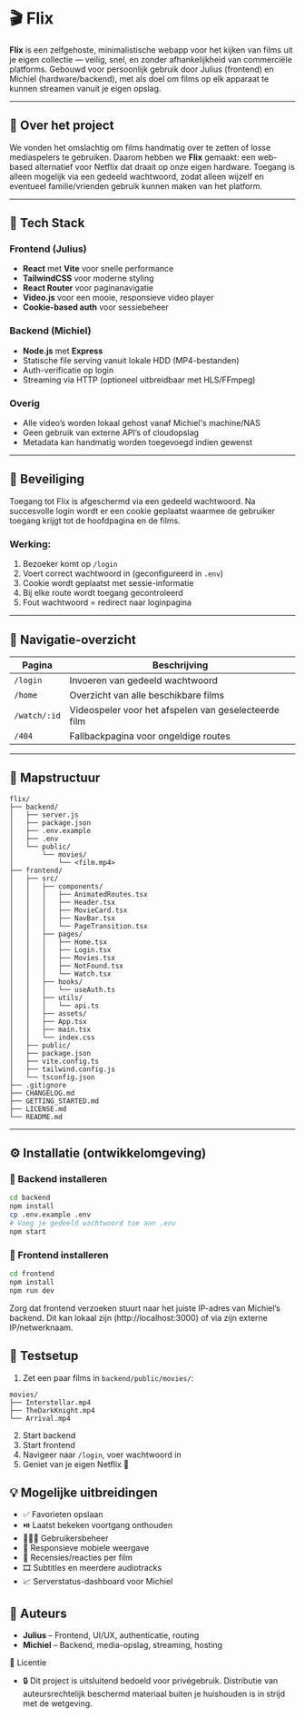 # 🎬 Flix

**Flix** is een zelfgehoste, minimalistische webapp voor het kijken van films uit je eigen collectie — veilig, snel, en zonder afhankelijkheid van commerciële platforms. Gebouwd voor persoonlijk gebruik door Julius (frontend) en Michiel (hardware/backend), met als doel om films op elk apparaat te kunnen streamen vanuit je eigen opslag.

---

## 🧠 Over het project

We vonden het omslachtig om films handmatig over te zetten of losse mediaspelers te gebruiken. Daarom hebben we **Flix** gemaakt: een web-based alternatief voor Netflix dat draait op onze eigen hardware. Toegang is alleen mogelijk via een gedeeld wachtwoord, zodat alleen wijzelf en eventueel familie/vrienden gebruik kunnen maken van het platform.

---

## 🧱 Tech Stack

### Frontend (Julius)
- **React** met **Vite** voor snelle performance
- **TailwindCSS** voor moderne styling
- **React Router** voor paginanavigatie
- **Video.js** voor een mooie, responsieve video player
- **Cookie-based auth** voor sessiebeheer

### Backend (Michiel)
- **Node.js** met **Express**
- Statische file serving vanuit lokale HDD (MP4-bestanden)
- Auth-verificatie op login
- Streaming via HTTP (optioneel uitbreidbaar met HLS/FFmpeg)

### Overig
- Alle video’s worden lokaal gehost vanaf Michiel's machine/NAS
- Geen gebruik van externe API’s of cloudopslag
- Metadata kan handmatig worden toegevoegd indien gewenst

---

## 🔐 Beveiliging

Toegang tot Flix is afgeschermd via een gedeeld wachtwoord. Na succesvolle login wordt er een cookie geplaatst waarmee de gebruiker toegang krijgt tot de hoofdpagina en de films.

### Werking:
1. Bezoeker komt op `/login`
2. Voert correct wachtwoord in (geconfigureerd in `.env`)
3. Cookie wordt geplaatst met sessie-informatie
4. Bij elke route wordt toegang gecontroleerd
5. Fout wachtwoord = redirect naar loginpagina

---

## 🧭 Navigatie-overzicht

| Pagina            | Beschrijving                                     |
|-------------------|--------------------------------------------------|
| `/login`          | Invoeren van gedeeld wachtwoord                  |
| `/home`           | Overzicht van alle beschikbare films             |
| `/watch/:id`      | Videospeler voor het afspelen van geselecteerde film |
| `/404`            | Fallbackpagina voor ongeldige routes             |

---

## 📁 Mapstructuur

```
flix/
├── backend/
│   ├── server.js
│   ├── package.json
│   ├── .env.example
│   ├── .env
│   └── public/
│       └── movies/
│           └── <film.mp4>
├── frontend/
│   ├── src/
│   │   ├── components/
│   │   │   ├── AnimatedRoutes.tsx
│   │   │   ├── Header.tsx
│   │   │   ├── MovieCard.tsx
│   │   │   ├── NavBar.tsx
│   │   │   └── PageTransition.tsx
│   │   ├── pages/
│   │   │   ├── Home.tsx
│   │   │   ├── Login.tsx
│   │   │   ├── Movies.tsx
│   │   │   ├── NotFound.tsx
│   │   │   └── Watch.tsx
│   │   ├── hooks/
│   │   │   └── useAuth.ts
│   │   ├── utils/
│   │   │   └── api.ts
│   │   ├── assets/
│   │   ├── App.tsx
│   │   ├── main.tsx
│   │   └── index.css
│   ├── public/
│   ├── package.json
│   ├── vite.config.ts
│   ├── tailwind.config.js
│   └── tsconfig.json
├── .gitignore
├── CHANGELOG.md
├── GETTING_STARTED.md
├── LICENSE.md
└── README.md
```

---

## ⚙️ Installatie (ontwikkelomgeving)

### 🔹 Backend installeren

```bash
cd backend
npm install
cp .env.example .env
# Voeg je gedeeld wachtwoord toe aan .env
npm start
```

### 🔹 Frontend installeren

```bash
cd frontend
npm install
npm run dev
```
Zorg dat frontend verzoeken stuurt naar het juiste IP-adres van Michiel’s backend. Dit kan lokaal zijn (http://localhost:3000) of via zijn externe IP/netwerknaam.

## 🧪 Testsetup

1. Zet een paar films in `backend/public/movies/`:

```
movies/
├── Interstellar.mp4
├── TheDarkKnight.mp4
└── Arrival.mp4
```

2. Start backend
3. Start frontend
4. Navigeer naar `/login`, voer wachtwoord in
5. Geniet van je eigen Netflix 🥳

## 💡 Mogelijke uitbreidingen

- ✅ Favorieten opslaan
- ⏯️ Laatst bekeken voortgang onthouden
- 🧑‍🤝‍🧑 Gebruikersbeheer
- 📱 Responsieve mobiele weergave
- 💬 Recensies/reacties per film
- 🎞️ Subtitles en meerdere audiotracks
- 📈 Serverstatus-dashboard voor Michiel

## 👥 Auteurs

- **Julius** – Frontend, UI/UX, authenticatie, routing
- **Michiel** – Backend, media-opslag, streaming, hosting

📜 Licentie
- 🔒 Dit project is uitsluitend bedoeld voor privégebruik. Distributie van auteursrechtelijk beschermd materiaal buiten je huishouden is in strijd met de wetgeving.